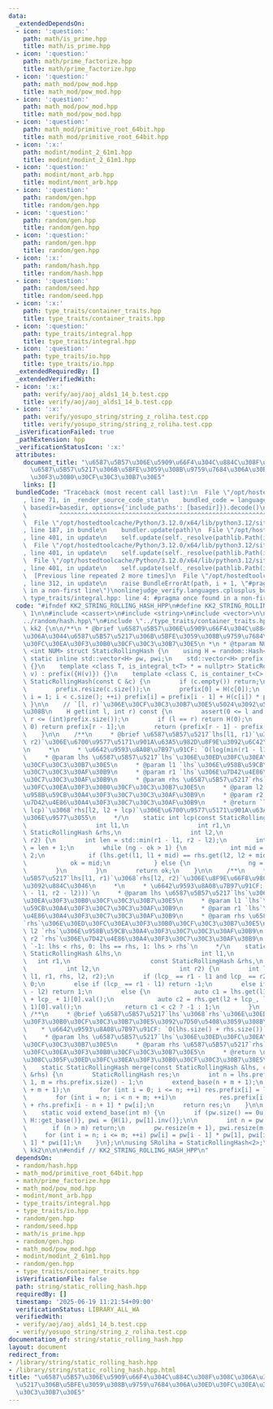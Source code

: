 ```yaml
---
data:
  _extendedDependsOn:
  - icon: ':question:'
    path: math/is_prime.hpp
    title: math/is_prime.hpp
  - icon: ':question:'
    path: math/prime_factorize.hpp
    title: math/prime_factorize.hpp
  - icon: ':question:'
    path: math_mod/pow_mod.hpp
    title: math_mod/pow_mod.hpp
  - icon: ':question:'
    path: math_mod/pow_mod.hpp
    title: math_mod/pow_mod.hpp
  - icon: ':question:'
    path: math_mod/primitive_root_64bit.hpp
    title: math_mod/primitive_root_64bit.hpp
  - icon: ':x:'
    path: modint/modint_2_61m1.hpp
    title: modint/modint_2_61m1.hpp
  - icon: ':question:'
    path: modint/mont_arb.hpp
    title: modint/mont_arb.hpp
  - icon: ':question:'
    path: random/gen.hpp
    title: random/gen.hpp
  - icon: ':question:'
    path: random/gen.hpp
    title: random/gen.hpp
  - icon: ':question:'
    path: random/gen.hpp
    title: random/gen.hpp
  - icon: ':x:'
    path: random/hash.hpp
    title: random/hash.hpp
  - icon: ':question:'
    path: random/seed.hpp
    title: random/seed.hpp
  - icon: ':x:'
    path: type_traits/container_traits.hpp
    title: type_traits/container_traits.hpp
  - icon: ':question:'
    path: type_traits/integral.hpp
    title: type_traits/integral.hpp
  - icon: ':question:'
    path: type_traits/io.hpp
    title: type_traits/io.hpp
  _extendedRequiredBy: []
  _extendedVerifiedWith:
  - icon: ':x:'
    path: verify/aoj/aoj_alds1_14_b.test.cpp
    title: verify/aoj/aoj_alds1_14_b.test.cpp
  - icon: ':x:'
    path: verify/yosupo_string/string_z_roliha.test.cpp
    title: verify/yosupo_string/string_z_roliha.test.cpp
  _isVerificationFailed: true
  _pathExtension: hpp
  _verificationStatusIcon: ':x:'
  attributes:
    document_title: "\u6587\u5B57\u306E\u5909\u66F4\u304C\u884C\u308F\u308C\u306A\u3044\
      \u6587\u5B57\u5217\u306B\u5BFE\u3059\u308B\u9759\u7684\u306A\u30ED\u30FC\u30EA\
      \u30F3\u30B0\u30CF\u30C3\u30B7\u30E5"
    links: []
  bundledCode: "Traceback (most recent call last):\n  File \"/opt/hostedtoolcache/Python/3.12.0/x64/lib/python3.12/site-packages/onlinejudge_verify/documentation/build.py\"\
    , line 71, in _render_source_code_stat\n    bundled_code = language.bundle(stat.path,\
    \ basedir=basedir, options={'include_paths': [basedir]}).decode()\n          \
    \         ^^^^^^^^^^^^^^^^^^^^^^^^^^^^^^^^^^^^^^^^^^^^^^^^^^^^^^^^^^^^^^^^^^^^^^^^^^^^^^^^^\n\
    \  File \"/opt/hostedtoolcache/Python/3.12.0/x64/lib/python3.12/site-packages/onlinejudge_verify/languages/cplusplus.py\"\
    , line 187, in bundle\n    bundler.update(path)\n  File \"/opt/hostedtoolcache/Python/3.12.0/x64/lib/python3.12/site-packages/onlinejudge_verify/languages/cplusplus_bundle.py\"\
    , line 401, in update\n    self.update(self._resolve(pathlib.Path(included), included_from=path))\n\
    \  File \"/opt/hostedtoolcache/Python/3.12.0/x64/lib/python3.12/site-packages/onlinejudge_verify/languages/cplusplus_bundle.py\"\
    , line 401, in update\n    self.update(self._resolve(pathlib.Path(included), included_from=path))\n\
    \  File \"/opt/hostedtoolcache/Python/3.12.0/x64/lib/python3.12/site-packages/onlinejudge_verify/languages/cplusplus_bundle.py\"\
    , line 401, in update\n    self.update(self._resolve(pathlib.Path(included), included_from=path))\n\
    \  [Previous line repeated 2 more times]\n  File \"/opt/hostedtoolcache/Python/3.12.0/x64/lib/python3.12/site-packages/onlinejudge_verify/languages/cplusplus_bundle.py\"\
    , line 312, in update\n    raise BundleErrorAt(path, i + 1, \"#pragma once found\
    \ in a non-first line\")\nonlinejudge_verify.languages.cplusplus_bundle.BundleErrorAt:\
    \ type_traits/integral.hpp: line 4: #pragma once found in a non-first line\n"
  code: "#ifndef KK2_STRING_ROLLING_HASH_HPP\n#define KK2_STRING_ROLLING_HASH_HPP\
    \ 1\n\n#include <cassert>\n#include <string>\n#include <vector>\n\n#include \"\
    ../random/hash.hpp\"\n#include \"../type_traits/container_traits.hpp\"\n\nnamespace\
    \ kk2 {\n\n/**\n * @brief \u6587\u5B57\u306E\u5909\u66F4\u304C\u884C\u308F\u308C\
    \u306A\u3044\u6587\u5B57\u5217\u306B\u5BFE\u3059\u308B\u9759\u7684\u306A\u30ED\
    \u30FC\u30EA\u30F3\u30B0\u30CF\u30C3\u30B7\u30E5\n *\n * @tparam NUM\n */\ntemplate\
    \ <int NUM> struct StaticRollingHash {\n    using H = random::Hash<NUM>;\n   \
    \ static inline std::vector<H> pw, pwi;\n    std::vector<H> prefix;\n\n    StaticRollingHash()\
    \ {}\n    template <class T, is_integral_t<T> * = nullptr> StaticRollingHash(T\
    \ v) : prefix({H(v)}) {}\n    template <class C, is_container_t<C> * = nullptr>\
    \ StaticRollingHash(const C &c) {\n        if (c.empty()) return;\n        extend_base(c.size());\n\
    \        prefix.resize(c.size());\n        prefix[0] = H(c[0]);\n        for (size_t\
    \ i = 1; i < c.size(); ++i) prefix[i] = prefix[i - 1] + H(c[i]) * pw[i];\n   \
    \ }\n\n    // `[l, r)`\u306E\u30CF\u30C3\u30B7\u30E5\u5024\u3092\u53D6\u5F97\u3059\
    \u308B\n    H get(int l, int r) const {\n        assert(0 <= l and l <= r and\
    \ r <= (int)prefix.size());\n        if (l == r) return H(0);\n        if (l ==\
    \ 0) return prefix[r - 1];\n        return (prefix[r - 1] - prefix[l - 1]) * pwi[l];\n\
    \    }\n\n    /**\n     * @brief \u6587\u5B57\u5217`lhs[l1, r1)`\u3068`rhs[l2,\
    \ r2)`\u306E\u6700\u9577\u5171\u901A\u63A5\u982D\u8F9E\u3092\u6C42\u3081\u308B\
    \n     *\n     * \u6642\u9593\u8A08\u7B97\u91CF: `O(log(min(r1 - l1, r2 - l2)))`\n\
    \     * @param lhs \u6587\u5B57\u5217`lhs`\u306E\u30ED\u30FC\u30EA\u30F3\u30B0\
    \u30CF\u30C3\u30B7\u30E5\n     * @param l1 `lhs`\u306E\u958B\u59CB\u30A4\u30F3\
    \u30C7\u30C3\u30AF\u30B9\n     * @param r1 `lhs`\u306E\u7D42\u4E86\u30A4\u30F3\
    \u30C7\u30C3\u30AF\u30B9\n     * @param rhs \u6587\u5B57\u5217`rhs`\u306E\u30ED\
    \u30FC\u30EA\u30F3\u30B0\u30CF\u30C3\u30B7\u30E5\n     * @param l2 `rhs`\u306E\
    \u958B\u59CB\u30A4\u30F3\u30C7\u30C3\u30AF\u30B9\n     * @param r2 `rhs`\u306E\
    \u7D42\u4E86\u30A4\u30F3\u30C7\u30C3\u30AF\u30B9\n     * @return `lhs[l1, l1 +\
    \ lcp)`\u3068`rhs[l2, l2 + lcp)`\u306E\u6700\u9577\u5171\u901A\u63A5\u982D\u8F9E\
    \u306E\u9577\u3055\n     */\n    static int lcp(const StaticRollingHash &lhs,\n\
    \                   int l1,\n                   int r1,\n                   const\
    \ StaticRollingHash &rhs,\n                   int l2,\n                   int\
    \ r2) {\n        int len = std::min(r1 - l1, r2 - l2);\n        int ok = 0, ng\
    \ = len + 1;\n        while (ng - ok > 1) {\n            int mid = (ok + ng) /\
    \ 2;\n            if (lhs.get(l1, l1 + mid) == rhs.get(l2, l2 + mid)) {\n    \
    \            ok = mid;\n            } else {\n                ng = mid;\n    \
    \        }\n        }\n        return ok;\n    }\n\n    /**\n     * @brief \u6587\
    \u5B57\u5217`lhs[l1, r1)`\u3068`rhs[l2, r2)`\u306E\u8F9E\u66F8\u9806\u6BD4\u8F03\
    \u3092\u884C\u3046\n     *\n     * \u6642\u9593\u8A08\u7B97\u91CF: `O(log(min(r1\
    \ - l1, r2 - l2)))`\n     * @param lhs \u6587\u5B57\u5217`lhs`\u306E\u30ED\u30FC\
    \u30EA\u30F3\u30B0\u30CF\u30C3\u30B7\u30E5\n     * @param l1 `lhs`\u306E\u958B\
    \u59CB\u30A4\u30F3\u30C7\u30C3\u30AF\u30B9\n     * @param r1 `lhs`\u306E\u7D42\
    \u4E86\u30A4\u30F3\u30C7\u30C3\u30AF\u30B9\n     * @param rhs \u6587\u5B57\u5217\
    `rhs`\u306E\u30ED\u30FC\u30EA\u30F3\u30B0\u30CF\u30C3\u30B7\u30E5\n     * @param\
    \ l2 `rhs`\u306E\u958B\u59CB\u30A4\u30F3\u30C7\u30C3\u30AF\u30B9\n     * @param\
    \ r2 `rhs`\u306E\u7D42\u4E86\u30A4\u30F3\u30C7\u30C3\u30AF\u30B9\n     * @return\
    \ `-1: lhs < rhs, 0: lhs == rhs, 1: lhs > rhs`\n     */\n    static int strcmp(const\
    \ StaticRollingHash &lhs,\n                      int l1,\n                   \
    \   int r1,\n                      const StaticRollingHash &rhs,\n           \
    \           int l2,\n                      int r2) {\n        int lcp_ = lcp(lhs,\
    \ l1, r1, rhs, l2, r2);\n        if (lcp_ == r1 - l1 and lcp_ == r2 - l2) return\
    \ 0;\n        else if (lcp_ == r1 - l1) return -1;\n        else if (lcp_ == r2\
    \ - l2) return 1;\n        else {\n            auto c1 = lhs.get(l1 + lcp_, l1\
    \ + lcp_ + 1)[0].val();\n            auto c2 = rhs.get(l2 + lcp_, l2 + lcp_ +\
    \ 1)[0].val();\n            return c1 < c2 ? -1 : 1;\n        }\n    }\n\n   \
    \ /**\n     * @brief \u6587\u5B57\u5217`lhs`\u3068`rhs`\u306E\u30ED\u30FC\u30EA\
    \u30F3\u30B0\u30CF\u30C3\u30B7\u30E5\u3092\u7D50\u5408\u3059\u308B\n     *\n \
    \    * \u6642\u9593\u8A08\u7B97\u91CF: `O(lhs.size() + rhs.size())`\n     *\n\
    \     * @param lhs \u6587\u5B57\u5217`lhs`\u306E\u30ED\u30FC\u30EA\u30F3\u30B0\
    \u30CF\u30C3\u30B7\u30E5\n     * @param rhs \u6587\u5B57\u5217`rhs`\u306E\u30ED\
    \u30FC\u30EA\u30F3\u30B0\u30CF\u30C3\u30B7\u30E5\n     * @return \u7D50\u5408\u3055\
    \u308C\u305F\u30ED\u30FC\u30EA\u30F3\u30B0\u30CF\u30C3\u30B7\u30E5\n     */\n\
    \    static StaticRollingHash merge(const StaticRollingHash &lhs, const StaticRollingHash\
    \ &rhs) {\n        StaticRollingHash res;\n        int n = lhs.prefix.size() -\
    \ 1, m = rhs.prefix.size() - 1;\n        extend_base(n + m + 1);\n        res.prefix.resize(n\
    \ + m + 1);\n        for (int i = 0; i <= n; ++i) res.prefix[i] = lhs.prefix[i];\n\
    \        for (int i = n; i < n + m; ++i)\n            res.prefix[i + 1] = res.prefix[n]\
    \ + rhs.prefix[i - n + 1] * pw[i];\n        return res;\n    }\n\n  private:\n\
    \    static void extend_base(int m) {\n        if (pw.size() == 0u) pw = {H(1),\
    \ H::get_base()}, pwi = {H(1), pw[1].inv()};\n\n        int n = pw.size();\n \
    \       if (n > m) return;\n        pw.resize(m + 1), pwi.resize(m + 1);\n   \
    \     for (int i = n; i <= m; ++i) pw[i] = pw[i - 1] * pw[1], pwi[i] = pwi[i -\
    \ 1] * pwi[1];\n    }\n};\n\nusing SRoliha = StaticRollingHash<2>;\n\n} // namespace\
    \ kk2\n\n\n#endif // KK2_STRING_ROLLING_HASH_HPP\n"
  dependsOn:
  - random/hash.hpp
  - math_mod/primitive_root_64bit.hpp
  - math/prime_factorize.hpp
  - math_mod/pow_mod.hpp
  - modint/mont_arb.hpp
  - type_traits/integral.hpp
  - type_traits/io.hpp
  - random/gen.hpp
  - random/seed.hpp
  - math/is_prime.hpp
  - random/gen.hpp
  - math_mod/pow_mod.hpp
  - modint/modint_2_61m1.hpp
  - random/gen.hpp
  - type_traits/container_traits.hpp
  isVerificationFile: false
  path: string/static_rolling_hash.hpp
  requiredBy: []
  timestamp: '2025-06-19 11:21:54+09:00'
  verificationStatus: LIBRARY_ALL_WA
  verifiedWith:
  - verify/aoj/aoj_alds1_14_b.test.cpp
  - verify/yosupo_string/string_z_roliha.test.cpp
documentation_of: string/static_rolling_hash.hpp
layout: document
redirect_from:
- /library/string/static_rolling_hash.hpp
- /library/string/static_rolling_hash.hpp.html
title: "\u6587\u5B57\u306E\u5909\u66F4\u304C\u884C\u308F\u308C\u306A\u3044\u6587\u5B57\
  \u5217\u306B\u5BFE\u3059\u308B\u9759\u7684\u306A\u30ED\u30FC\u30EA\u30F3\u30B0\u30CF\
  \u30C3\u30B7\u30E5"
---
```

